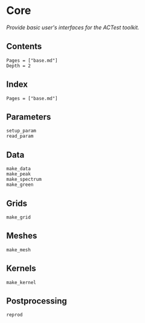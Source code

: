 # Core

*Provide basic user's interfaces for the ACTest toolkit.*

## Contents

```@contents
Pages = ["base.md"]
Depth = 2
```

## Index

```@index
Pages = ["base.md"]
```

## Parameters

```@docs
setup_param
read_param
```

## Data

```@docs
make_data
make_peak
make_spectrum
make_green
```

## Grids

```@docs
make_grid
```

## Meshes

```@docs
make_mesh
```

## Kernels

```@docs
make_kernel
```

## Postprocessing

```@docs
reprod
```

